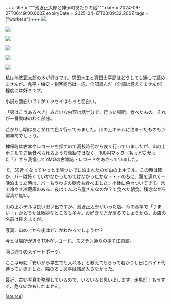 +++
title = """池波正太郎と神保町あたりの話"""
date = 2024-09-27T06:49:00.000Z
expiryDate = 2025-04-17T03:09:32.200Z
tags = ["workers"]
+++
[![](https://blogger.googleusercontent.com/img/b/R29vZ2xl/AVvXsEg7qp4iF3OfTPkqsfiQ1YqS1AoWfP66542_hGI6I2lBHSDMl9Wu2laBTQa1_xXa_1q8GfRq2k6-rw2t_434G-p4DuIVq_pyo5c4Xq0xedu8mDonGP_-Y4tDtRc1tJiLlGhDZP4pejqdENqgjT7948Hhi4pL4opcqiO5n-6a9RpdsGnCW2eiqiADnF_ym9o/s320/L1001379.jpg)](https://blogger.googleusercontent.com/img/b/R29vZ2xl/AVvXsEg7qp4iF3OfTPkqsfiQ1YqS1AoWfP66542_hGI6I2lBHSDMl9Wu2laBTQa1_xXa_1q8GfRq2k6-rw2t_434G-p4DuIVq_pyo5c4Xq0xedu8mDonGP_-Y4tDtRc1tJiLlGhDZP4pejqdENqgjT7948Hhi4pL4opcqiO5n-6a9RpdsGnCW2eiqiADnF_ym9o/s1350/L1001379.jpg)

  

[![](https://blogger.googleusercontent.com/img/b/R29vZ2xl/AVvXsEhnzHchlEQEYAk5DmmucDJYtMttyynmh9to9OZGjJLgUWI6yNu4iypcDL4HeXGzOT9O5rL8msNTBcOxHWovN_vWJz1x36wrQGZHXbqxAKXMMydnqqBbhOBd_z0dpw_JiY2vqu39TtkyrvT8zpC52a3sDsDiGzefryhtzx81yoIlqRbS-4IVf3TvkO107xg/s320/L1000769.jpg)](https://blogger.googleusercontent.com/img/b/R29vZ2xl/AVvXsEhnzHchlEQEYAk5DmmucDJYtMttyynmh9to9OZGjJLgUWI6yNu4iypcDL4HeXGzOT9O5rL8msNTBcOxHWovN_vWJz1x36wrQGZHXbqxAKXMMydnqqBbhOBd_z0dpw_JiY2vqu39TtkyrvT8zpC52a3sDsDiGzefryhtzx81yoIlqRbS-4IVf3TvkO107xg/s1350/L1000769.jpg)

  

[![](https://blogger.googleusercontent.com/img/b/R29vZ2xl/AVvXsEjZkXYHLGhSu8N157du7AmV_xSrhrYJ9QByna-jmiErC46Q6kQUXUFnU9JLA4wBu4xgv4-R7XMIHh4yrJ03tM0PHZWC8DiqCz74ArRqAfQWH-lEPi1DMe2BRCJrpvpxdgE8f59MZYYFei5hf5uRkgSqPiB4H48eMcQlnUxt2SaN9dOWTCde0glvw8zHLIw/s320/L1000766.jpg)](https://blogger.googleusercontent.com/img/b/R29vZ2xl/AVvXsEjZkXYHLGhSu8N157du7AmV_xSrhrYJ9QByna-jmiErC46Q6kQUXUFnU9JLA4wBu4xgv4-R7XMIHh4yrJ03tM0PHZWC8DiqCz74ArRqAfQWH-lEPi1DMe2BRCJrpvpxdgE8f59MZYYFei5hf5uRkgSqPiB4H48eMcQlnUxt2SaN9dOWTCde0glvw8zHLIw/s1350/L1000766.jpg)

  

[![](https://blogger.googleusercontent.com/img/b/R29vZ2xl/AVvXsEiw0q03KrjHQSyjPuCOqAWBzJbN0OefajynAPtzt0i46XQ2IzAid0h6YiHtZgkrJZjs3R_Zn-psH9TwM8gDNYeIpLZJr43b7vxNkPgu3erHy4MzUbHjwqfOK-2gYGgJAD6xAj41b2oSHr26jJYxa3p6VLvnTS8Pb9W2PQ03yZvGmGitDUk8n8EG6V1HVTk/s320/L1000757.jpg)](https://blogger.googleusercontent.com/img/b/R29vZ2xl/AVvXsEiw0q03KrjHQSyjPuCOqAWBzJbN0OefajynAPtzt0i46XQ2IzAid0h6YiHtZgkrJZjs3R_Zn-psH9TwM8gDNYeIpLZJr43b7vxNkPgu3erHy4MzUbHjwqfOK-2gYGgJAD6xAj41b2oSHr26jJYxa3p6VLvnTS8Pb9W2PQ03yZvGmGitDUk8n8EG6V1HVTk/s1350/L1000757.jpg)

  

[![](https://blogger.googleusercontent.com/img/b/R29vZ2xl/AVvXsEhGtefIG1nz9NvV09olo_7psVBkMvmmlGH3Es-2bAadtoo7Z-pZJDXBk6Mtux0b1gFcSsARUXUkaf2cdo6M4gIvHU_aQWtfOl9L9zjQ2UjQlg7lflt8Cvpg0jEwV2UdKlqkyPgVOWK8iBFo_Uns271GXhLlBnyOTFJ8m4hoOLmSTHriUrDvwDVNVPhn_xc/s320/L1000755.jpg)](https://blogger.googleusercontent.com/img/b/R29vZ2xl/AVvXsEhGtefIG1nz9NvV09olo_7psVBkMvmmlGH3Es-2bAadtoo7Z-pZJDXBk6Mtux0b1gFcSsARUXUkaf2cdo6M4gIvHU_aQWtfOl9L9zjQ2UjQlg7lflt8Cvpg0jEwV2UdKlqkyPgVOWK8iBFo_Uns271GXhLlBnyOTFJ8m4hoOLmSTHriUrDvwDVNVPhn_xc/s1350/L1000755.jpg)

  

[![](https://blogger.googleusercontent.com/img/b/R29vZ2xl/AVvXsEhBvMg8Yl1Sf5M0sBDRzcN3Jww1ZsJQInXXlOpmxWEWMewbkprYRwLIcEL69ypPkkF5Oy_h668a37x_G-W1DSWqa475qfEcwRaPbIautsK66LRkhoBYMOx06S67Gj2RDS2CeiugpL60ReHoLxrm-gQk8XBLZeUkETJrPvYzhUFgB0E_MMZlMk1nIgottfI/s320/L1000774.jpg)](https://blogger.googleusercontent.com/img/b/R29vZ2xl/AVvXsEhBvMg8Yl1Sf5M0sBDRzcN3Jww1ZsJQInXXlOpmxWEWMewbkprYRwLIcEL69ypPkkF5Oy_h668a37x_G-W1DSWqa475qfEcwRaPbIautsK66LRkhoBYMOx06S67Gj2RDS2CeiugpL60ReHoLxrm-gQk8XBLZeUkETJrPvYzhUFgB0E_MMZlMk1nIgottfI/s1350/L1000774.jpg)

  

私は池波正太郎の本が好きです。恩田木工と真田太平記はどうしても通して読めませんが、鬼平・梅安・剣客商売は一応、全部読んだ（全部は覚えてませんが）程度には好きです。

  

小説も面白いですがエッセイはもっと面白い。

「男はこうあるべき」みたいな内容は話半分で、行った場所、食べたもの。それが一番興味のわく部分。

  

若かりし頃はあこがれて色々行ってみました。山の上ホテルに泊まったものもう何年前でしょう。

  

神保町は古本やレコードを探すので高校時代から良く行っていましたが、山の上ホテルでご飯食べられるような階級ではなく。100円マック（もっと安かった？）すら我慢してYMOの古雑誌・レコードをあさっていました。

  

で、30近くなってやっと出張ついでに泊まれたのが山の上ホテル。この時は確か、バーは怖くていかなかったのではなかったかな・・・のちに、親を連れて一晩泊まった時は、バーもうわさの朝食も食べました。小鉢に色々ついてきて。氷で冷やす冷蔵庫のある、夜はてんぷら屋さんなのか？で食べた朝食。残念ながら写真が無い。

  

山の上ホテルは良い思い出ですが、池波正太郎がいった店、今の基準で「うまい！」かどうかは微妙なところも多々。お好きな方が居るでしょうから、お店の名前は控えますが。

  

写真、山の上から後はどこかわかるでしょうか？

今とは場所が違うTONYレコード。スズラン通りの揚子江菜館。

同じ通りのスイートポーヅ。

ここは母に「安いから学生でも入れる」と教えてもらって若かりし日にバイト代持っていきました。隣のろしあ亭は結局入らなかった。

  

最近、古い写真を整理しているので、いろいろと思い出します。走馬灯！もうすぐ、危ないかもしれません。

[[source]](https://eworkers.blogspot.com/2024/09/blog-post.html)
